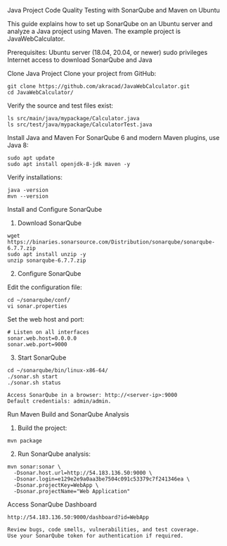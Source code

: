 Java Project Code Quality Testing with SonarQube and Maven on Ubuntu

This guide explains how to set up SonarQube on an Ubuntu server and analyze a Java project using Maven. The example project is JavaWebCalculator.

Prerequisites:
    Ubuntu server (18.04, 20.04, or newer)
    sudo privileges
    Internet access to download SonarQube and Java



Clone Java Project
Clone your project from GitHub:
```
git clone https://github.com/akracad/JavaWebCalculator.git
cd JavaWebCalculator/
```

Verify the source and test files exist:
```
ls src/main/java/mypackage/Calculator.java
ls src/test/java/mypackage/CalculatorTest.java
```

Install Java and Maven
For SonarQube 6 and modern Maven plugins, use Java 8:
```
sudo apt update
sudo apt install openjdk-8-jdk maven -y
```
Verify installations:
```
java -version
mvn --version
```


Install and Configure SonarQube
1. Download SonarQube
```
wget https://binaries.sonarsource.com/Distribution/sonarqube/sonarqube-6.7.7.zip
sudo apt install unzip -y
unzip sonarqube-6.7.7.zip
```

2. Configure SonarQube

Edit the configuration file:
```
cd ~/sonarqube/conf/
vi sonar.properties
```
Set the web host and port:
```
# Listen on all interfaces
sonar.web.host=0.0.0.0
sonar.web.port=9000
```


3. Start SonarQube
```
cd ~/sonarqube/bin/linux-x86-64/
./sonar.sh start
./sonar.sh status
```

    Access SonarQube in a browser: http://<server-ip>:9000
    Default credentials: admin/admin.


Run Maven Build and SonarQube Analysis

1. Build the project:
```
mvn package
```

2. Run SonarQube analysis:
```
mvn sonar:sonar \
  -Dsonar.host.url=http://54.183.136.50:9000 \
  -Dsonar.login=e129e2e9a0aa3be7504c091c53379c7f241346ea \
  -Dsonar.projectKey=WebApp \
  -Dsonar.projectName="Web Application"
```

Access SonarQube Dashboard
```
http://54.183.136.50:9000/dashboard?id=WebApp
```

    Review bugs, code smells, vulnerabilities, and test coverage.
    Use your SonarQube token for authentication if required.


